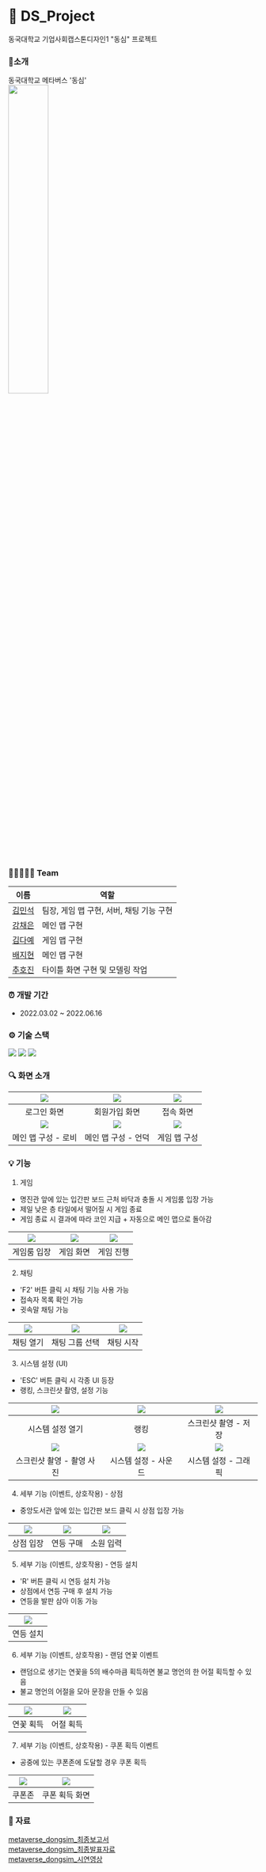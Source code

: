 # 🐘 DS_Project
동국대학교 기업사회캡스톤디자인1 "동심" 프로젝트

### 📌소개
동국대학교 메타버스 '동심' <br/>
<img width="40%" src="https://user-images.githubusercontent.com/103172971/224857253-8825967c-6c1d-4e55-ae24-6da49b811088.png">

### 👨🏻‍🤝‍👨🏻 Team
| **이름** | **역할** |
| ----- | ------------ |
| [김민석](https://github.com/Kim-minseok123) | 팀장, 게임 맵 구현, 서버, 채팅 기능 구현 |
| [강채은](https://github.com/Chaeniiiii) | 메인 맵 구현 |
| [김다예](https://github.com/yeahh315) | 게임 맵 구현 |
| [배지현](https://github.com/jihyunniiii) | 메인 맵 구현 |
| [추호진](https://github.com/whochoo) | 타이틀 화면 구현 및 모델링 작업 |

### ⏰ 개발 기간
- 2022.03.02 ~ 2022.06.16

### ⚙ 기술 스택
<img src="https://img.shields.io/badge/Unity-000000?style=for-the-badge&logo=Unity&logoColor=white"> <img src="https://img.shields.io/badge/Blender-F5792A?style=for-the-badge&logo=Blender&logoColor=white"> <img src="https://img.shields.io/badge/c%23-%23239120.svg?style=for-the-badge&logo=c-sharp&logoColor=white"/>

### 🔍 화면 소개
| <img src="https://user-images.githubusercontent.com/103172971/224860471-cfd6bd99-660d-4c57-a9d7-5b00bbbe891a.png"> | <img src="https://user-images.githubusercontent.com/103172971/224860884-da05db97-0804-4e10-a671-f1d21753af1f.png"> | <img src="https://user-images.githubusercontent.com/103172971/224860954-c439ce36-058d-4372-972d-a42e5aaebc4e.png"> |
| :-----: | :-----: | :-----: |
| 로그인 화면 | 회원가입 화면 | 접속 화면 |
| <img src="https://user-images.githubusercontent.com/103172971/224861460-02f49917-dbf5-476f-a39f-e1326c898c43.png"> | <img src="https://user-images.githubusercontent.com/103172971/224861727-da3f6b86-c18e-412a-a94a-c16cb8f1a2e6.png"> | <img src="https://user-images.githubusercontent.com/103172971/224861949-aeaeb0c5-17c4-4e7f-9227-cacdca35bad4.png"> |
| 메인 맵 구성 - 로비 | 메인 맵 구성 - 언덕 | 게임 맵 구성 |

### 💡 기능
1. 게임
- 명진관 앞에 있는 입간판 보드 근처 바닥과 충돌 시 게임룸 입장 가능
- 제일 낮은 층 타일에서 떨어질 시 게임 종료
- 게임 종료 시 결과에 따라 코인 지급 + 자동으로 메인 맵으로 돌아감

| <img src="https://user-images.githubusercontent.com/103172971/224865995-20da1bc7-c1e3-4cfc-9aab-b1e978dce647.png"> | <img src="https://user-images.githubusercontent.com/103172971/224866208-34823d38-463d-470b-acad-47058d7c27dc.png"> | <img src="https://user-images.githubusercontent.com/103172971/224866414-cb64587b-5c05-4fb3-bf82-ce619fe4114f.png"> |
| :-----: | :-----: | :-----: |
| 게임룸 입장 | 게임 화면 | 게임 진행 |

2. 채팅
- 'F2' 버튼 클릭 시 채팅 기능 사용 가능
- 접속자 목록 확인 가능
- 귓속말 채팅 가능

| <img src="https://user-images.githubusercontent.com/103172971/224862359-d34de5d8-ce46-445a-91cc-e05954a336b3.png"> | <img src="https://user-images.githubusercontent.com/103172971/224862403-d9152e03-76fb-4e85-88ff-0b46edf875b7.png"> | <img src="https://user-images.githubusercontent.com/103172971/224862597-6af851e8-a5dd-4151-a6e3-86465d85be6f.png"> |
| :-----: | :-----: | :-----: |
| 채팅 열기 | 채팅 그룹 선택 | 채팅 시작 |

3. 시스템 설정 (UI)
- 'ESC' 버튼 클릭 시 각종 UI 등장
- 랭킹, 스크린샷 촬영, 설정 기능

| <img src="https://user-images.githubusercontent.com/103172971/224862901-9b185e80-ebb0-46a1-8d22-34b1a8926cb5.png"> | <img src="https://user-images.githubusercontent.com/103172971/224863921-ab7e0ec6-ae43-489a-9430-ee723bd101a0.png"> | <img src="https://user-images.githubusercontent.com/103172971/224863335-6bb343a0-5efc-4071-ae03-fc92f6b49d39.png"> |
| :-----: | :-----: | :-----: |
| 시스템 설정 열기 | 랭킹 | 스크린샷 촬영 - 저장 |
| <img src="https://user-images.githubusercontent.com/103172971/224863418-683b934f-dd50-492a-95e8-72f383d4a31c.png"> | <img src="https://user-images.githubusercontent.com/103172971/224863560-2e7e0dfb-cd9e-4a55-962a-bee15b1e46d9.png"> | <img src="https://user-images.githubusercontent.com/103172971/224863646-e7b0be20-256e-4abe-b78d-ff1a6dd9f9e5.png"> |
| 스크린샷 촬영 - 촬영 사진 | 시스템 설정 - 사운드 | 시스템 설정 - 그래픽 |

4. 세부 기능 (이벤트, 상호작용) - 상점
- 중앙도서관 앞에 있는 입간판 보드 클릭 시 상점 입장 가능

| <img src="https://user-images.githubusercontent.com/103172971/224864149-03aa2d6a-b3dc-4132-a8c2-c6fc840d1dfa.png"> | <img src="https://user-images.githubusercontent.com/103172971/224864263-88f7504e-f5d3-49ee-a029-6b7874bfd808.png"> | <img src="https://user-images.githubusercontent.com/103172971/224864427-cc50a2ec-4109-400a-a284-d71de4c3efd1.png"> |
| :-----: | :-----: | :-----: |
| 상점 입장 | 연등 구매 | 소원 입력 |

5. 세부 기능 (이벤트, 상호작용) - 연등 설치
- 'R' 버튼 클릭 시 연등 설치 가능
- 상점에서 연등 구매 후 설치 가능
- 연등을 발판 삼아 이동 가능

| <img src="https://user-images.githubusercontent.com/103172971/224865386-9d8a3dcd-904e-4bea-9f90-8db4901a6b41.png"> |
| :-----: |
| 연등 설치 |

6. 세부 기능 (이벤트, 상호작용) - 랜덤 연꽃 이벤트
- 랜덤으로 생기는 연꽃을 5의 배수마큼 획득하면 불교 명언의 한 어절 획득할 수 있음
- 불교 명언의 어절을 모아 문장을 만들 수 있음

| <img src="https://user-images.githubusercontent.com/103172971/224864819-7cd70e8e-546d-480e-acae-e58faadce04d.png"> | <img src="https://user-images.githubusercontent.com/103172971/224864899-c739fd2d-97fe-4c63-8a0b-a46b2fef52d6.png"> |
| :-----: | :-----: |
| 연꽃 획득 | 어절 획득 |

7. 세부 기능 (이벤트, 상호작용) - 쿠폰 획득 이벤트
- 공중에 있는 쿠폰존에 도달할 경우 쿠폰 획득

| <img src="https://user-images.githubusercontent.com/103172971/224865591-9811cdda-e02a-4582-bfd2-e354093901e9.png"> | <img src="https://user-images.githubusercontent.com/103172971/224865640-1c93c33e-fd98-47cc-ba2a-a2a9573fcdff.png"> |
| :-----: | :-----: |
| 쿠폰존 | 쿠폰 획득 화면 |

### 📝 자료
[metaverse_dongsim_최종보고서](https://drive.google.com/file/d/1VRkRdc33IKQprW5Nb8Qx4YdwZLt74lES/view?usp=sharing)   
[metaverse_dongsim_최종발표자료](https://drive.google.com/file/d/1NspSIc1LAKeLXRIEbGwx345YCvSCoBZG/view?usp=sharing)   
[metaverse_dongsim_시연영상](https://www.youtube.com/watch?v=sEu9GWfyJcc)
